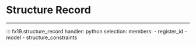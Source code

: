 # Structure Record

---

::: fx19.structure_record
    handler: python
    selection:
        members:
            - register_id
            - model
            - structure_constraints